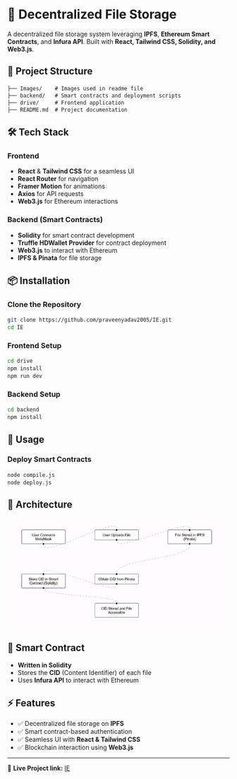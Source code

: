 
# 🚀 Decentralized File Storage

A decentralized file storage system leveraging **IPFS**, **Ethereum Smart Contracts**, and **Infura API**. Built with **React, Tailwind CSS, Solidity, and Web3.js**.

## 📂 Project Structure

```
├── Images/    # Images used in readme file
├── backend/   # Smart contracts and deployment scripts
├── drive/     # Frontend application
├── README.md  # Project documentation
```

## 🛠️ Tech Stack

### Frontend
- **React** & **Tailwind CSS** for a seamless UI
- **React Router** for navigation
- **Framer Motion** for animations
- **Axios** for API requests
- **Web3.js** for Ethereum interactions

### Backend (Smart Contracts)
- **Solidity** for smart contract development
- **Truffle HDWallet Provider** for contract deployment
- **Web3.js** to interact with Ethereum
- **IPFS & Pinata** for file storage

## 📦 Installation

### Clone the Repository
```sh
git clone https://github.com/praveenyadav2005/IE.git
cd IE
```

### Frontend Setup
```sh
cd drive
npm install
npm run dev
```

### Backend Setup
```sh
cd backend
npm install
```

## 🚀 Usage

### Deploy Smart Contracts
```sh
node compile.js
node deploy.js
```



## 🔗 Architecture

![Architecture Diagram](./Images/arch2.gif)

## 📜 Smart Contract
- **Written in Solidity**
- Stores the **CID** (Content Identifier) of each file
- Uses **Infura API** to interact with Ethereum

## ⚡ Features
- ✅ Decentralized file storage on **IPFS**
- ✅ Smart contract-based authentication
- ✅ Seamless UI with **React & Tailwind CSS**
- ✅ Blockchain interaction using **Web3.js**


---

🔗 **Live Project link:** [IE](#)


